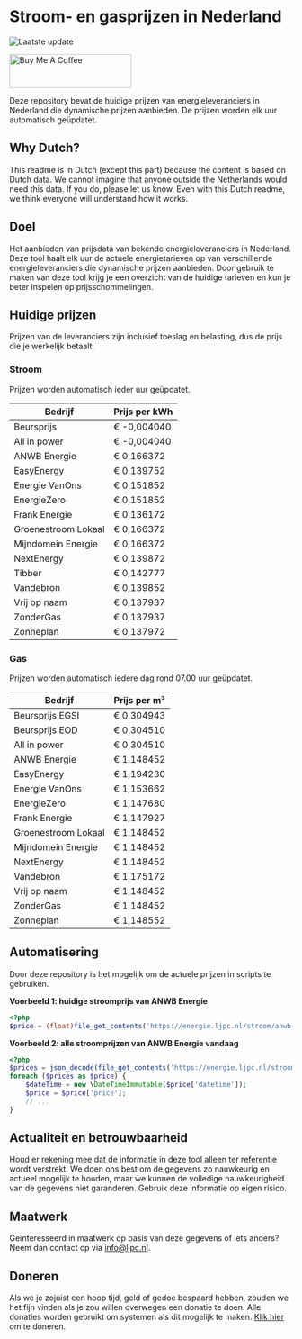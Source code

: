 # Stroom- en gasprijzen in Nederland

![Laatste update](https://img.shields.io/badge/laatste%20update-2025--10--04%2004%3A00%20CET-brightgreen)

<a href="https://www.buymeacoffee.com/Lars-" target="_blank"><img src="https://cdn.buymeacoffee.com/buttons/v2/default-orange.png" alt="Buy Me A Coffee" height="60" style="height: 60px !important;width: 217px !important;" ></a>

Deze repository bevat de huidige prijzen van energieleveranciers in Nederland die dynamische prijzen aanbieden. De prijzen worden elk uur automatisch geüpdatet.

## Why Dutch?

This readme is in Dutch (except this part) because the content is based on Dutch data. We cannot imagine that anyone outside the Netherlands would need this data. If you do, please let us know. Even with this Dutch readme, we think
everyone will understand how it works.

## Doel

Het aanbieden van prijsdata van bekende energieleveranciers in Nederland. Deze tool haalt elk uur de actuele energietarieven op van verschillende energieleveranciers die dynamische prijzen aanbieden. Door gebruik te maken van deze tool
krijg je een overzicht van de huidige tarieven en kun je beter inspelen op prijsschommelingen.

## Huidige prijzen

Prijzen van de leveranciers zijn inclusief toeslag en belasting, dus de prijs die je werkelijk betaalt.

### Stroom

Prijzen worden automatisch ieder uur geüpdatet.

 Bedrijf | Prijs per kWh 
---------|---------------
Beursprijs | € -0,004040
All in power | € -0,004040
ANWB Energie | € 0,166372
EasyEnergy | € 0,139752
Energie VanOns | € 0,151852
EnergieZero | € 0,151852
Frank Energie | € 0,136172
Groenestroom Lokaal | € 0,166372
Mijndomein Energie | € 0,166372
NextEnergy | € 0,139872
Tibber | € 0,142777
Vandebron | € 0,139852
Vrij op naam | € 0,137937
ZonderGas | € 0,137937
Zonneplan | € 0,137972


### Gas

Prijzen worden automatisch iedere dag rond 07.00 uur geüpdatet.

 Bedrijf | Prijs per m³ 
---------|--------------
Beursprijs EGSI | € 0,304943
Beursprijs EOD | € 0,304510
All in power | € 0,304510
ANWB Energie | € 1,148452
EasyEnergy | € 1,194230
Energie VanOns | € 1,153662
EnergieZero | € 1,147680
Frank Energie | € 1,147927
Groenestroom Lokaal | € 1,148452
Mijndomein Energie | € 1,148452
NextEnergy | € 1,148452
Vandebron | € 1,175172
Vrij op naam | € 1,148452
ZonderGas | € 1,148452
Zonneplan | € 1,148552


## Automatisering

Door deze repository is het mogelijk om de actuele prijzen in scripts te gebruiken.

**Voorbeeld 1: huidige stroomprijs van ANWB Energie**

```php
<?php
$price = (float)file_get_contents('https://energie.ljpc.nl/stroom/anwb-energie-nu.txt');

```

**Voorbeeld 2: alle stroomprijzen van ANWB Energie vandaag**

```php
<?php
$prices = json_decode(file_get_contents('https://energie.ljpc.nl/stroom/all-in-power-vandaag.json'),true);
foreach ($prices as $price) {
    $dateTime = new \DateTimeImmutable($price['datetime']);
    $price = $price['price'];
    // ...
}
```

## Actualiteit en betrouwbaarheid

Houd er rekening mee dat de informatie in deze tool alleen ter referentie wordt verstrekt. We doen ons best om de gegevens zo nauwkeurig en actueel mogelijk te houden, maar we kunnen de volledige nauwkeurigheid van de gegevens niet
garanderen. Gebruik deze informatie op eigen risico.

## Maatwerk

Geïnteresseerd in maatwerk op basis van deze gegevens of iets anders? Neem dan contact op
via [info@ljpc.nl](mailto:info@ljpc.nl?subject=Energie%20prijzen).

## Doneren

Als we je zojuist een hoop tijd, geld of gedoe bespaard hebben, zouden we het fijn vinden als je zou willen overwegen een
donatie te doen. Alle donaties worden gebruikt om systemen als dit mogelijk te
maken. [Klik hier](https://www.buymeacoffee.com/Lars-) om te doneren.

